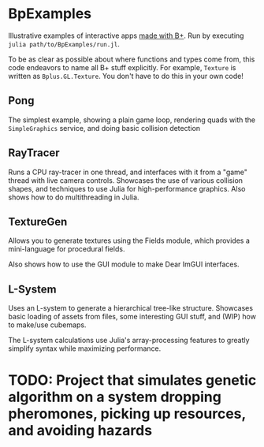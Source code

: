 # BpExamples

Illustrative examples of interactive apps [made with B+](https://github.com/heyx3/B-plus/). Run by executing `julia path/to/BpExamples/run.jl`.

To be as clear as possible about where functions and types come from, this code endeavors to name all B+ stuff explicitly. For example, `Texture` is written as `Bplus.GL.Texture`. You don't have to do this in your own code!

## Pong

The simplest example, showing a plain game loop, rendering quads with the `SimpleGraphics` service, and doing basic collision detection

## RayTracer

Runs a CPU ray-tracer in one thread, and interfaces with it from a "game" thread with live camera controls.
Showcases the use of various collision shapes, and techniques to use Julia for high-performance graphics.
Also shows how to do multithreading in Julia.

## TextureGen

Allows you to generate textures using the Fields module, which provides a mini-language for procedural fields.

Also shows how to use the GUI module to make Dear ImGUI interfaces.

## L-System

Uses an L-system to generate a hierarchical tree-like structure.
Showcases basic loading of assets from files, some interesting GUI stuff, and (WIP) how to make/use cubemaps.

The L-system calculations use Julia's array-processing features to greatly simplify syntax while maximizing performance.

# TODO: Project that simulates genetic algorithm on a system dropping pheromones, picking up resources, and avoiding hazards